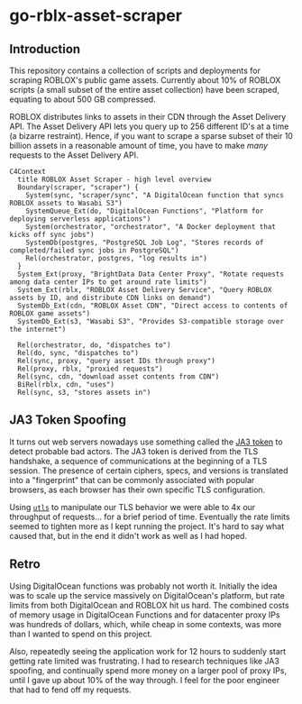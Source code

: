 # go-rblx-asset-scraper

## Introduction

This repository contains a collection of scripts and deployments for scraping ROBLOX's public game assets. Currently about 10% of ROBLOX scripts (a small subset of the entire asset collection) have been scraped, equating to about 500 GB compressed.

ROBLOX distributes links to assets in their CDN through the Asset Delivery API. The Asset Delivery API lets you query up to 256 different ID's at a time (a bizarre restraint). Hence, if you want to scrape a sparse subset of their 10 billion assets in a reasonable amount of time, you have to make _many_ requests to the Asset Delivery API.

```mermaid
C4Context
  title ROBLOX Asset Scraper - high level overview
  Boundary(scraper, "scraper") {
    System(sync, "scraper/sync", "A DigitalOcean function that syncs ROBLOX assets to Wasabi S3")
    SystemQueue_Ext(do, "DigitalOcean Functions", "Platform for deploying serverless applications")
    System(orchestrator, "orchestrator", "A Docker deployment that kicks off sync jobs")
    SystemDb(postgres, "PostgreSQL Job Log", "Stores records of completed/failed sync jobs in PostgreSQL")
    Rel(orchestrator, postgres, "log results in")
  }
  System_Ext(proxy, "BrightData Data Center Proxy", "Rotate requests among data center IPs to get around rate limits")
  System_Ext(rblx, "ROBLOX Asset Delivery Service", "Query ROBLOX assets by ID, and distribute CDN links on demand")
  SystemDb_Ext(cdn, "ROBLOX Asset CDN", "Direct access to contents of ROBLOX game assets")
  SystemDb_Ext(s3, "Wasabi S3", "Provides S3-compatible storage over the internet")

  Rel(orchestrator, do, "dispatches to")
  Rel(do, sync, "dispatches to")
  Rel(sync, proxy, "query asset IDs through proxy")
  Rel(proxy, rblx, "proxied requests")
  Rel(sync, cdn, "download asset contents from CDN")
  BiRel(rblx, cdn, "uses")
  Rel(sync, s3, "stores assets in")
```

## JA3 Token Spoofing

It turns out web servers nowadays use something called the [JA3 token](https://github.com/salesforce/ja3) to detect probable bad actors. The JA3 token is derived from the TLS handshake, a sequence of communications at the beginning of a TLS session. The presence of certain ciphers, specs, and versions is translated into a "fingerprint" that can be commonly associated with popular browsers, as each browser has their own specific TLS configuration.

Using [`utls`](https://github.com/refraction-networking/utls) to manipulate our TLS behavior we were able to 4x our throughput of requests... for a brief period of time. Eventually the rate limits seemed to tighten more as I kept running the project. It's hard to say what caused that, but in the end it didn't work as well as I had hoped.

## Retro

Using DigitalOcean functions was probably not worth it. Initially the idea was to scale up the service massively on DigitalOcean's platform, but rate limits from both DigitalOcean and ROBLOX hit us hard. The combined costs of memory usage in DigitalOcean Functions and for datacenter proxy IPs was hundreds of dollars, which, while cheap in some contexts, was more than I wanted to spend on this project.

Also, repeatedly seeing the application work for 12 hours to suddenly start getting rate limited was frustrating. I had to research techniques like JA3 spoofing, and continually spend more money on a larger pool of proxy IPs, until I gave up about 10% of the way through. I feel for the poor engineer that had to fend off my requests.

